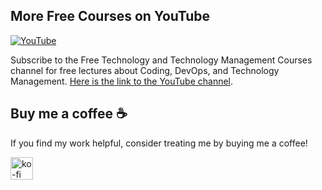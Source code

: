 ## More Free Courses on YouTube

[![YouTube](https://img.shields.io/badge/YouTube-Subscribe-red?style=flat&logo=youtube)](http://www.youtube.com/@FreeTechnologyLectures)

Subscribe to the Free Technology and Technology Management Courses channel for free lectures about Coding, DevOps, and Technology Management. [Here is the link to the YouTube channel](http://www.youtube.com/@FreeTechnologyLectures).

## Buy me a coffee ☕

If you find my work helpful, consider treating me by buying me a coffee!

<a href="https://ko-fi.com/arefkarimi"><img src="https://storage.ko-fi.com/cdn/kofi2.png?v=3" alt="ko-fi" height="36"></a>
